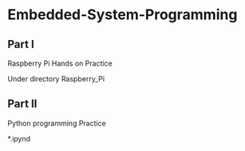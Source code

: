 # Embedded-System-Programming

## Part I

Raspberry Pi Hands on Practice

Under directory Raspberry_Pi

## Part II

Python programming Practice

*.ipynd
